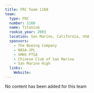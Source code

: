 ```yaml
---
title: FRC Team 1160
team:
  type: FRC
  number: 1160
  name: Titanium
  rookie_year: 2003
  location: San Marino, California, USA
  sponsors:
    - The Boeing Company
    - NASA-JPL
    - SMHS PTSA
    - Chinese Club of San Marino
    - San Marino High
  links:
    Website: 
---
```

No content has been added for this team